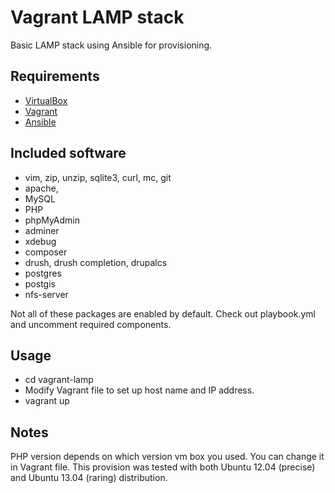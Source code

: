 # Vagrant LAMP stack
Basic LAMP stack using Ansible for provisioning.

## Requirements
* [VirtualBox](https://www.virtualbox.org)
* [Vagrant](http://vagrantup.com)
* [Ansible](http://www.ansible.com)

## Included software

* vim, zip, unzip, sqlite3, curl, mc, git
* apache,
* MySQL
* PHP
* phpMyAdmin
* adminer
* xdebug
* composer
* drush, drush completion, drupalcs
* postgres
* postgis
* nfs-server

Not all of these packages are enabled by default. Check out playbook.yml and uncomment required components.

## Usage
* cd vagrant-lamp
* Modify Vagrant file to set up host name and IP address.
* vagrant up

## Notes
PHP version depends on which version vm box you used. You can change it in Vagrant file. This provision was tested with both Ubuntu 12.04 (precise) and Ubuntu 13.04 (raring) distribution.
